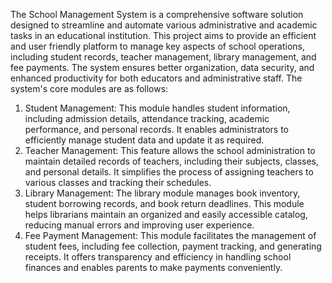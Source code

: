 The School Management System is a comprehensive software solution 
designed to streamline and automate various administrative and academic tasks 
in an educational institution. This project aims to provide an efficient and user
friendly platform to manage key aspects of school operations, including student 
records, teacher management, library management, and fee payments. The 
system ensures better organization, data security, and enhanced productivity 
for both educators and administrative staff. 
The system's core modules are as follows: 
1. Student Management: 
This module handles student information, including admission details, 
attendance tracking, academic performance, and personal records. It 
enables administrators to efficiently manage student data and update it as 
required. 
2. Teacher Management: 
This feature allows the school administration to maintain detailed records 
of teachers, including their subjects, classes, and personal details. It 
simplifies the process of assigning teachers to various classes and tracking 
their schedules. 
3. Library Management: 
The library module manages book inventory, student borrowing records, 
and book return deadlines. This module helps librarians maintain an 
organized and easily accessible catalog, reducing manual errors and 
improving user experience. 
4. Fee Payment Management: 
This module facilitates the management of student fees, including fee 
collection, payment tracking, and generating receipts. It offers 
transparency and efficiency in handling school finances and enables 
parents to make payments conveniently.
